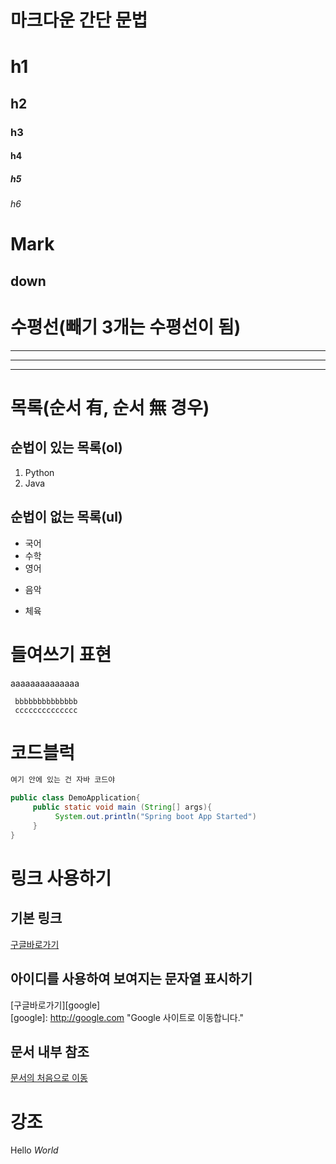 # 마크다운 간단 문법

# h1
## h2
### h3
#### h4
##### h5
###### h6

Mark
====
down
---

# 수평선(빼기 3개는 수평선이 됨)
---
***
___

# 목록(순서 有, 순서 無 경우)
## 순법이 있는 목록(ol)
1. Python
2. Java

## 순법이 없는 목록(ul)
- 국어
- 수학
- 영어
* 음악
+ 체육

# 들여쓰기 표현
aaaaaaaaaaaaaa

     bbbbbbbbbbbbbb
     cccccccccccccc
     
# 코드블럭
```java
여기 안에 있는 건 자바 코드야
```

```java
public class DemoApplication{
     public static void main (String[] args){
          System.out.println("Spring boot App Started")
     }
}
```


# 링크 사용하기

## 기본 링크
[구글바로가기](http://google.com)

## 아이디를 사용하여 보여지는 문자열 표시하기
[구글바로가기][google]   
[google]: http://google.com "Google 사이트로 이동합니다."

## 문서 내부 참조
[문서의 처음으로 이동](#마크다운-간단-문법)


# 강조
Hello *World*


